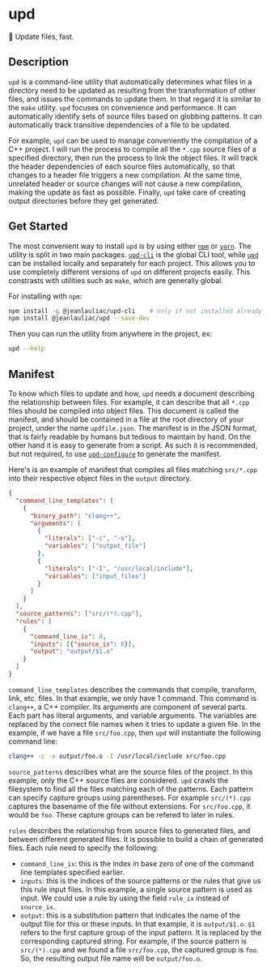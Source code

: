 # upd

👟 Update files, fast.

## Description

`upd` is a command-line utility that automatically determines what files in a
directory need to be updated as resulting from the transformation of other
files, and issues the commands to update them. In that regard it is similar to
the `make` utility. `upd` focuses on convenience and performance. It can
automatically identify sets of source files based on globbing patterns. It can
automatically track transitive dependencies of a file to be updated.

For example, `upd` can be used to manage conveniently the compilation of a C++
project. I will run the process to compile all the `*.cpp` source files of a
specified directory, then run the process to link the object files. It will
track the header dependencies of each source files automatically, so that
changes to a header file triggers a new compilation. At the same time, unrelated
header or source changes will not cause a new compilation, making the update as
fast as possible. Finally, `upd` take care of creating output directories before
they get generated.

## Get Started

The most convenient way to install `upd` is by using either
[`npm`](https://www.npmjs.com/) or [`yarn`](https://yarnpkg.com/). The utility
is split in two main packages. [`upd-cli`](https://www.npmjs.com/package/@jeanlauliac/upd-cli)
is the global CLI tool, while [`upd`](https://www.npmjs.com/package/@jeanlauliac/upd)
can be installed locally and separately for each project. This allows you to
use completely different versions of `upd` on different projects easily. This
constrasts with utilities such as `make`, which are generally global.

For installing with `npm`:

```sh
npm install -g @jeanlauliac/upd-cli    # only if not installed already on your machine
npm install @jeanlauliac/upd --save-dev
```

Then you can run the utility from anywhere in the project, ex:

```sh
upd --help
```

## Manifest

To know which files to update and how, `upd` needs a document describing the
relationship between files. For example, it can describe that all `*.cpp` files
should be compiled into object files. This document is called the manifest, and
should be contained in a file at the root directory of your project, under the
name `updfile.json`. The manifest is in the JSON format, that is fairly readable
by humans but tedious to maintain by hand. On the other hand it is easy to
generate from a script. As such it is recommended, but not required, to use
[`upd-configure`](https://www.npmjs.com/package/@jeanlauliac/upd-configure) to
generate the manifest.

Here's is an example of manifest that compiles all files matching `src/*.cpp`
into their respective object files in the `output` directory.

```json
{
  "command_line_templates": [
    {
      "binary_path": "clang++",
      "arguments": [
        {
          "literals": ["-c", "-o"],
          "variables": ["output_file"]
        },
        {
          "literals": ["-I", "/usr/local/include"],
          "variables": ["input_files"]
        }
      ]
    }
  ],
  "source_patterns": ["src/(*).cpp"],
  "rules": [
    {
      "command_line_ix": 0,
      "inputs": [{"source_ix": 0}],
      "output": "output/$1.o"
    }
  ]
}
```

`command_line_templates` describes the commands that compile, transform, link,
etc. files. In that example, we only have 1 command. This command is `clang++`,
a C++ compiler. Its arguments are component of several parts. Each part has
literal arguments, and variable arguments. The variables are replaced by the
correct file names when it tries to update a given file. In the example, if we
have a file `src/foo.cpp`, then `upd` will instantiate the following command
line:

```sh
clang++ -c -o output/foo.o -I /usr/local/include src/foo.cpp
```

`source_patterns` describes what are the source files of the project. In this
example, only the C++ source files are considered. `upd` crawls the filesystem
to find all the files matching each of the patterns. Each pattern can
specify capture groups using parentheses. For example `src/(*).cpp` captures
the basename of the file without extensions. For `src/foo.cpp`, it would be
`foo`. These capture groups can be refered to later in rules.

`rules` describes the relationship from source files to generated files, and
between different generated files. It is possible to build a chain of
generated files. Each rule need to specify the following:

* `command_line_ix`: this is the index in base zero of one of the command
  line templates specified earlier.
* `inputs`: this is the indices of the source patterns or the rules that give us
  this rule input files. In this example, a single source pattern is used as
  input. We could use a rule by using the field `rule_ix` instead of
  `source_ix`.
* `output`: this is a substitution pattern that indicates the name of the
  output file for this or these inputs. In that example, it is
  `output/$1.o`. `$1` refers to the first capture group of the input
  pattern. It is replaced by the corresponding captured string. For example,
  if the source pattern is `src/(*).cpp` and we found a file `src/foo.cpp`,
  the captured group is `foo`. So, the resulting output file name will be
  `output/foo.o`.

